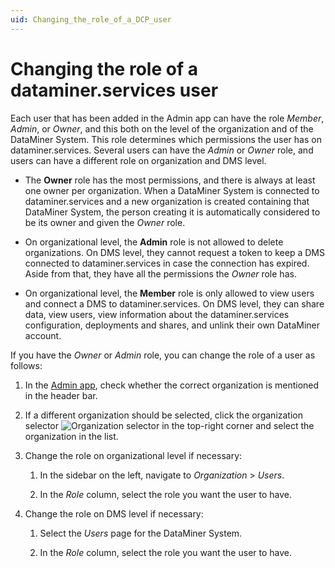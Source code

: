 ```yaml
---
uid: Changing_the_role_of_a_DCP_user
---
```


# Changing the role of a dataminer.services user

Each user that has been added in the Admin app can have the role *Member*, *Admin*, or *Owner*, and this both on the level of the organization and of the DataMiner System. This role determines which permissions the user has on dataminer.services. Several users can have the *Admin* or *Owner* role, and users can have a different role on organization and DMS level.

- The **Owner** role has the most permissions, and there is always at least one owner per organization. When a DataMiner System is connected to dataminer.services and a new organization is created containing that DataMiner System, the person creating it is automatically considered to be its owner and given the *Owner* role.

- On organizational level, the **Admin** role is not allowed to delete organizations. On DMS level, they cannot request a token to keep a DMS connected to dataminer.services in case the connection has expired. Aside from that, they have all the permissions the *Owner* role has.

- On organizational level, the **Member** role is only allowed to view users and connect a DMS to dataminer.services. On DMS level, they can share data, view users, view information about the dataminer.services configuration, deployments and shares, and unlink their own DataMiner account.

If you have the *Owner* or *Admin* role, you can change the role of a user as follows:

1. In the [Admin app](xref:Accessing_the_Admin_app), check whether the correct organization is mentioned in the header bar.

1. If a different organization should be selected, click the organization selector ![Organization selector](~/user-guide/images/Cloud_Admin_Selector_icon.png) in the top-right corner and select the organization in the list.

1. Change the role on organizational level if necessary:

   1. In the sidebar on the left, navigate to *Organization* > *Users*.

   1. In the *Role* column, select the role you want the user to have.

1. Change the role on DMS level if necessary:

   1. Select the *Users* page for the DataMiner System.

   1. In the *Role* column, select the role you want the user to have.
